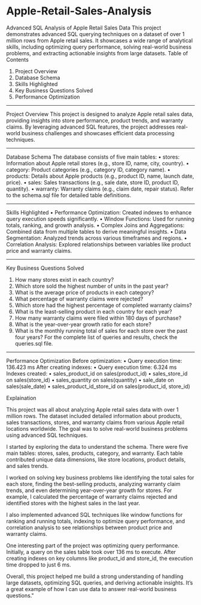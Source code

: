# __Apple-Retail-Sales-Analysis__

Advanced SQL Analysis of Apple Retail Sales Data
This project demonstrates advanced SQL querying techniques on a dataset of over 1 million rows from Apple retail sales.
It showcases a wide range of analytical skills, including optimizing query performance, solving real-world business 
problems, and extracting actionable insights from large datasets.
Table of Contents
1.	Project Overview
2.	Database Schema
3.	Skills Highlighted
4.	Key Business Questions Solved
5.	Performance Optimization
________________________________________
Project Overview
This project is designed to analyze Apple retail sales data, providing insights into store performance, product trends, 
and warranty claims. By leveraging advanced SQL features, the project addresses real-world business challenges and 
showcases efficient data processing techniques.
________________________________________
Database Schema
The database consists of five main tables:
•	stores: Information about Apple retail stores (e.g., store ID, name, city, country).
•	category: Product categories (e.g., category ID, category name).
•	products: Details about Apple products (e.g., product ID, name, launch date, price).
•	sales: Sales transactions (e.g., sale date, store ID, product ID, quantity).
•	warranty: Warranty claims (e.g., claim date, repair status).
Refer to the schema.sql file for detailed table definitions.
________________________________________
Skills Highlighted
•	Performance Optimization: Created indexes to enhance query execution speeds significantly.
•	Window Functions: Used for running totals, ranking, and growth analysis.
•	Complex Joins and Aggregations: Combined data from multiple tables to derive meaningful insights.
•	Data Segmentation: Analyzed trends across various timeframes and regions.
•	Correlation Analysis: Explored relationships between variables like product price and warranty claims.
________________________________________
Key Business Questions Solved
1.	How many stores exist in each country?
2.	Which store sold the highest number of units in the past year?
3.	What is the average price of products in each category?
4.	What percentage of warranty claims were rejected?
5.	Which store had the highest percentage of completed warranty claims?
6.	What is the least-selling product in each country for each year?
7.	How many warranty claims were filed within 180 days of purchase?
8.	What is the year-over-year growth ratio for each store?
9.	What is the monthly running total of sales for each store over the past four years?
For the complete list of queries and results, check the queries.sql file.
________________________________________
Performance Optimization
Before optimization:
•	Query execution time: 136.423 ms
After creating indexes:
•	Query execution time: 6.324 ms
Indexes created:
•	sales_product_id on sales(product_id)
•	sales_store_id on sales(store_id)
•	sales_quantity on sales(quantity)
•	sale_date on sales(sale_date)
•	sales_product_id_store_id on sales(product_id, store_id)

Explaination

This project was all about analyzing Apple retail sales data with over 1 million rows.
The dataset included detailed information about products, sales transactions, stores, and
warranty claims from various Apple retail locations worldwide. The goal was to solve real-world
business problems using advanced SQL techniques.

I started by exploring the data to understand the schema. There were five main tables: stores,
sales, products, category, and warranty. Each table contributed unique data dimensions, like
store locations, product details, and sales trends.

I worked on solving key business problems like identifying the total sales for each store, finding
the best-selling products, analyzing warranty claim trends, and even determining year-over-year growth
for stores. For example, I calculated the percentage of warranty claims rejected and identified stores
with the highest sales in the last year.

I also implemented advanced SQL techniques like window functions for ranking and running totals, indexing
to optimize query performance, and correlation analysis to see relationships between product price and warranty claims.

One interesting part of the project was optimizing query performance. Initially, a query on the sales table
took over 136 ms to execute. After creating indexes on key columns like product_id and store_id, the execution time dropped to just 6 ms.

Overall, this project helped me build a strong understanding of handling large datasets, optimizing SQL queries, 
and deriving actionable insights. It’s a great example of how I can use data to answer real-world business questions."
